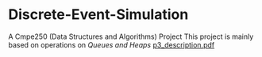 # Discrete-Event-Simulation
A Cmpe250 (Data Structures and Algorithms) Project
This project is mainly based on operations on <em>Queues and Heaps</em>
[p3_description.pdf](https://github.com/alitariksahin/Discrete-Event-Simulation/files/10508504/p3_description.pdf)
